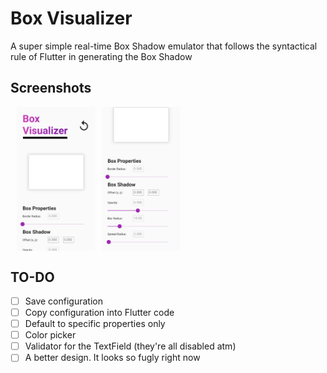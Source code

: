 # Box Visualizer

A super simple real-time Box Shadow emulator that follows the syntactical rule of Flutter in generating the Box Shadow

## Screenshots
<div style="display: flex; justify-content: between;">
  <img style="margin-left: 10px;" src="screenshots/Home1.png" width="25%">
  <img style="margin-left: 10px;" src="screenshots/Home2.png" width="25%">
</div>

## TO-DO
- [ ] Save configuration
- [ ] Copy configuration into Flutter code
- [ ] Default to specific properties only 
- [ ] Color picker
- [ ] Validator for the TextField (they're all disabled atm)
- [ ] A better design. It looks so fugly right now
